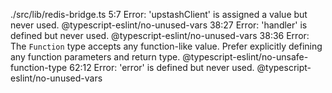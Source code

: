 ./src/lib/redis-bridge.ts
5:7  Error: 'upstashClient' is assigned a value but never used.  @typescript-eslint/no-unused-vars
38:27  Error: 'handler' is defined but never used.  @typescript-eslint/no-unused-vars
38:36  Error: The `Function` type accepts any function-like value.
Prefer explicitly defining any function parameters and return type.  @typescript-eslint/no-unsafe-function-type
62:12  Error: 'error' is defined but never used.  @typescript-eslint/no-unused-vars